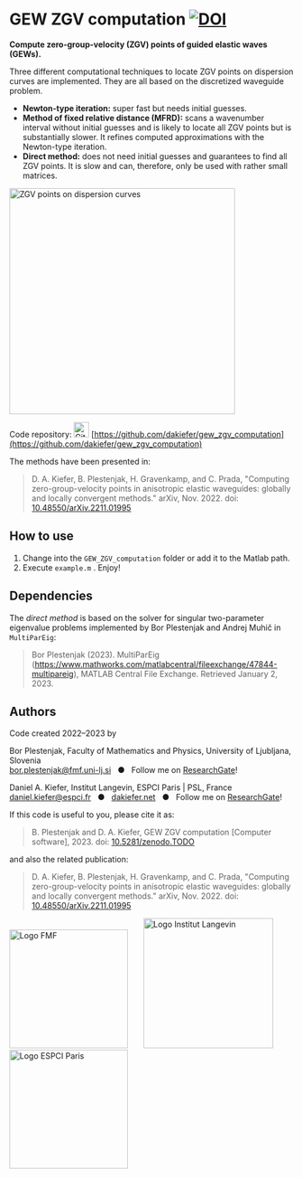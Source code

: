 # GEW ZGV computation [![DOI](https://zenodo.org/badge/DOI/10.5281/zenodo.TODO.svg)](https://doi.org/10.5281/zenodo.TODO)

**Compute zero-group-velocity (ZGV) points of guided elastic waves (GEWs).** 

Three different computational techniques to locate ZGV points on dispersion curves are implemented. They are all based on the discretized waveguide problem.

- **Newton-type iteration:** super fast but needs initial guesses.
- **Method of fixed relative distance (MFRD):** scans a wavenumber interval without initial guesses and is likely to locate all ZGV points but is substantially slower. It refines computed approximations with the Newton-type iteration.
- **Direct method:** does not need initial guesses and guarantees to find all ZGV points. It is slow and can, therefore, only be used with rather small matrices.

<img src="https://user-images.githubusercontent.com/3725269/210227577-cfc9a367-2dd5-4c1c-95b0-f1c1a3cbfdce.png"  alt="ZGV points on dispersion curves" width="400px" />

Code repository: [<img src="https://www.svgrepo.com/show/35001/github.svg" alt="GitHub" width="27px" />](https://github.com/dakiefer/gew_zgv_computation) [https://github.com/dakiefer/gew_zgv_computation](https://github.com/dakiefer/gew_zgv_computation)

The methods have been presented in:

> D. A. Kiefer, B. Plestenjak, H. Gravenkamp, and C. Prada, "Computing zero-group-velocity points in anisotropic elastic waveguides: globally and locally convergent methods." arXiv, Nov. 2022. doi: [10.48550/arXiv.2211.01995](http://doi.org/10.48550/arXiv.2211.01995)

## How to use

1. Change into the `GEW_ZGV_computation` folder or add it to the Matlab path.
2. Execute `example.m` . Enjoy!

## Dependencies

The *direct method* is based on the solver for singular two-parameter eigenvalue problems implemented by Bor Plestenjak and Andrej Muhič in `MultiParEig`: 
> Bor Plestenjak (2023). MultiParEig (https://www.mathworks.com/matlabcentral/fileexchange/47844-multipareig), MATLAB Central File Exchange. Retrieved January 2, 2023.

## Authors

Code created 2022–2023 by

Bor Plestenjak, Faculty of Mathematics and Physics, University of Ljubljana, Slovenia<br/>
[bor.plestenjak@fmf.uni-lj.si](bor.plestenjak@fmf.uni-lj.si) &nbsp; ● &nbsp; Follow me on [ResearchGate](https://www.researchgate.net/profile/Bor-Plestenjak)!

Daniel A. Kiefer, Institut Langevin, ESPCI Paris | PSL, France<br/>
[daniel.kiefer@espci.fr](mailto:daniel.kiefer@espci.fr) &nbsp; ● &nbsp; [dakiefer.net](https://dakiefer.net) &nbsp; ● &nbsp; Follow me on [ResearchGate](https://www.researchgate.net/profile/Daniel-Kiefer-5)!

If this code is useful to you, please cite it as:

> B. Plestenjak and D. A. Kiefer, GEW ZGV computation [Computer software], 2023. doi: [10.5281/zenodo.TODO](http://doi.org/10.5281/zenodo.TODO)

and also the related publication:

> D. A. Kiefer, B. Plestenjak, H. Gravenkamp, and C. Prada, "Computing zero-group-velocity points in anisotropic elastic waveguides: globally and locally convergent methods." arXiv, Nov. 2022. doi: [10.48550/arXiv.2211.01995](http://doi.org/10.48550/arXiv.2211.01995)

[<img src="https://user-images.githubusercontent.com/3725269/210226492-a2a56855-f1ea-4e36-96bf-0c66e28e6d7b.svg" alt="Logo FMF" width="210px" />](https://www.fmf.uni-lj.si/en/) &nbsp;&nbsp;&nbsp;&nbsp;&nbsp; [<img src="https://user-images.githubusercontent.com/3725269/210226450-69833a58-8e9e-4dca-8401-2ab5119cc1da.svg" alt="Logo Institut Langevin" width="230px" />](https://www.institut-langevin.espci.fr) &nbsp;&nbsp;&nbsp;&nbsp;&nbsp; [<img src="https://user-images.githubusercontent.com/3725269/210226449-caa43ed7-0385-4546-a9ad-5d3c99339b8c.svg" alt="Logo ESPCI Paris" width="210px" />](https://www.espci.psl.eu/en/)
